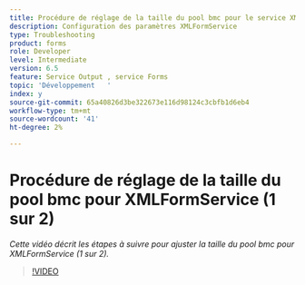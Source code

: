 ```yaml
---
title: Procédure de réglage de la taille du pool bmc pour le service XMLForm (1 sur 2)
description: Configuration des paramètres XMLFormService
type: Troubleshooting
product: forms
role: Developer
level: Intermediate
version: 6.5
feature: Service Output , service Forms
topic: 'Développement   '
index: y
source-git-commit: 65a40826d3be322673e116d98124c3cbfb1d6eb4
workflow-type: tm+mt
source-wordcount: '41'
ht-degree: 2%

---
```


# Procédure de réglage de la taille du pool bmc pour XMLFormService (1 sur 2)

*Cette vidéo décrit les étapes à suivre pour ajuster la taille du pool bmc pour XMLFormService (1 sur 2).*

>[!VIDEO](https://video.tv.adobe.com/v/335552?quality=9&learn=on)

